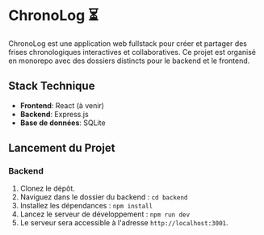 # ChronoLog ⏳

ChronoLog est une application web fullstack pour créer et partager des frises chronologiques interactives et collaboratives. Ce projet est organisé en monorepo avec des dossiers distincts pour le backend et le frontend.

## Stack Technique

* **Frontend**: React (à venir)
* **Backend**: Express.js
* **Base de données**: SQLite

## Lancement du Projet

### Backend

1.  Clonez le dépôt.
2.  Naviguez dans le dossier du backend : `cd backend`
3.  Installez les dépendances : `npm install`
4.  Lancez le serveur de développement : `npm run dev`
5.  Le serveur sera accessible à l'adresse `http://localhost:3001`.